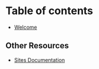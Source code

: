 # Table of contents

* [Welcome](README.md)

## Other Resources <a id="other"></a>

* [Sites Documentation](https://docs.mintere.site/)

